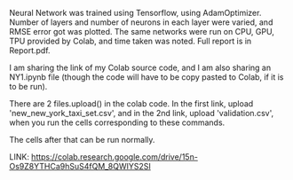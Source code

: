 Neural Network was trained using Tensorflow, using AdamOptimizer. Number of layers and number of neurons in each layer were varied, and RMSE error got was plotted. The same networks were run on CPU, GPU, TPU provided by Colab, and time taken was noted. 
Full report is in Report.pdf.

I am sharing the link of my Colab source code, and I am also sharing an NY1.ipynb file (though the code will have to be copy pasted to Colab, if it is to be run).

There are 2 files.upload() in the colab code. In the first link, upload 'new_new_york_taxi_set.csv', and in the 2nd link, upload 'validation.csv', when you run the cells corresponding to these commands. 

The cells after that can be run normally.


LINK:   https://colab.research.google.com/drive/15n-Os9Z8YTHCa9hSuS4fQM_8QWIYS2SI

